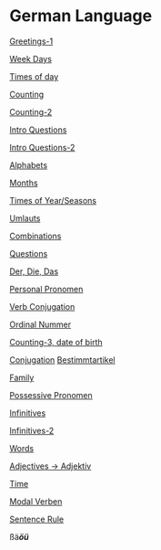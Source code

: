 # German Language

[Greetings-1](https://github.com/harrisriaz47/Semester_6/blob/ea564689ca42bf37fe413c9b46a1f20deb177e1a/Greetings-1%205d682e8ccbf949eb808107faa7362043.csv)

[Week Days](https://github.com/harrisriaz47/Semester_6/blob/f8165c729f769f7d24afb54664987be3fb9dd154/Week%20Days%206eb3015076e240c6b4a4aa471a8da5bb.csv)

[Times of day](https://github.com/harrisriaz47/Semester_6/blob/f8165c729f769f7d24afb54664987be3fb9dd154/Times%20of%20day%201e9f2be8d3664fc9b8009d9749ca6eb1.csv)

[Counting](https://github.com/harrisriaz47/Semester_6/blob/f8165c729f769f7d24afb54664987be3fb9dd154/Counting%2000f04b62689a4c0bad982e7d87f4f3a3.csv)

[Counting-2](https://github.com/harrisriaz47/Semester_6/blob/f8165c729f769f7d24afb54664987be3fb9dd154/Counting-2%20202cb154f6ee4a53a94a64d88b3a18da.csv)

[Intro Questions](https://github.com/harrisriaz47/Semester_6/blob/f8165c729f769f7d24afb54664987be3fb9dd154/Intro%20Questions%20e30e5e758d4f4297a320a859e8b3d48a.csv)

[Intro Questions-2](https://github.com/harrisriaz47/Semester_6/blob/f8165c729f769f7d24afb54664987be3fb9dd154/Intro%20Questions-2%207b361814610d40ee97a295f4f5df9147.csv)

[Alphabets](https://github.com/harrisriaz47/Semester_6/blob/f8165c729f769f7d24afb54664987be3fb9dd154/Alphabets%20f59d27e336844ef681219af1b4baea75.csv)

[Months](https://github.com/harrisriaz47/Semester_6/blob/f8165c729f769f7d24afb54664987be3fb9dd154/Months%205a47cc62683e437196bf7e66f2fb5a21.csv)

[Times of Year/Seasons](https://github.com/harrisriaz47/Semester_6/blob/f8165c729f769f7d24afb54664987be3fb9dd154/Times%20of%20Year%20Seasons%201e59bd525dfc4fdbb5a5b98efed79192.csv)

[Umlauts](https://github.com/harrisriaz47/Semester_6/blob/f8165c729f769f7d24afb54664987be3fb9dd154/Umlauts%20f751a74188334d66abc6d6ba4deb0e23.csv)

[Combinations](https://github.com/harrisriaz47/Semester_6/blob/f8165c729f769f7d24afb54664987be3fb9dd154/Combinations%20a47af6087e1f4609905256aeee15cdbe.csv)

[Questions](https://github.com/harrisriaz47/Semester_6/blob/f8165c729f769f7d24afb54664987be3fb9dd154/Questions%20f093581cfc9d4d658bc428927593d40a.csv)

[Der, Die, Das](https://github.com/harrisriaz47/Semester_6/blob/main/Der%2C%20Die%2C%20Das%204c92757298b943d287a886374614d064.csv)

[Personal Pronomen](https://github.com/harrisriaz47/Semester_6/blob/main/Personal%20Pronomen%2051f3a1fb60624d429ff639425de3a0bc.csv)

[Verb Conjugation](https://github.com/harrisriaz47/Semester_6/blob/main/Verb%20Conjugation%20968b6dd7310e42738b8debd02dba6fef.csv)

[Ordinal Nummer](https://github.com/harrisriaz47/Semester_6/blob/main/Ordinal%20Nummer%20e37dcf6b123242c085d30e243aa1e0f9.csv)

[Counting-3, date of birth](https://github.com/harrisriaz47/Semester_6/blob/main/Counting-3%2C%20date%20of%20birth%2054a43eb925cf42299fc4c7f9a7e04537.md)

[Conjugation](https://github.com/harrisriaz47/Semester_6/blob/main/Conjugation%20316c5c19e800426cbee40bbdbb3238f8.csv)
[
](https://github.com/harrisriaz47/Semester_6/blob/main/Words%204031d5434fac473aafa5746622a842db.csv)
[Bestimmtartikel](https://github.com/harrisriaz47/Semester_6/blob/main/Bestimmtartikel%2041b3c3c439c34c66a18999afe591abaf.md)

[Family](https://github.com/harrisriaz47/Semester_6/blob/main/Family%20927ef05aa06e407aa0f15d111e4471f0.csv)

[Possessive Pronomen](https://github.com/harrisriaz47/Semester_6/blob/main/Possessive%20Pronomen%204fe767294dde4ab8811de38a13afa63a.csv)

[Infinitives](https://github.com/harrisriaz47/Semester_6/blob/main/Infinitives%209c5270be293a4e589bc42a4fd7e41f4e.csv)

[Infinitives-2](https://github.com/harrisriaz47/Semester_6/blob/main/Infinitives-2%20609f63f5607e4329a66d3af4eb2e3cd3.md)

[Words](https://github.com/harrisriaz47/Semester_6/blob/main/Words%204031d5434fac473aafa5746622a842db.csv)

[Adjectives → Adjektiv](https://github.com/harrisriaz47/Semester_6/blob/main/Adjectives%20%E2%86%92%20Adjektiv%20eac40f3201054ec6959060bdaa9f67ea.csv)

[Time](https://github.com/harrisriaz47/Semester_6/blob/main/Time%2067f6ad2ee1b4471ca53f7fcf2e79dc2f.md)

[Modal Verben](https://github.com/harrisriaz47/Semester_6/blob/main/Modal%20Verben%20c93e91ca99b447d99cd6bdb5bde8372c.md)

[Sentence Rule](https://github.com/harrisriaz47/Semester_6/blob/main/Sentence%20Rule%200baae02b085b4bb18908ebcc58a893b1.md)

ßä***öü***
